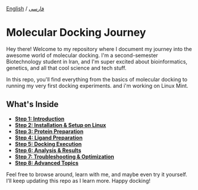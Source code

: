 [English](README.md) / [فارسی](README-FA.md)

# Molecular Docking Journey

Hey there! Welcome to my repository where I document my journey into the awesome world of molecular docking. I'm a second-semester Biotechnology student in Iran, and I'm super excited about bioinformatics, genetics, and all that cool science and tech stuff.

In this repo, you'll find everything from the basics of molecular docking to running my very first docking experiments. 
and i'm working on Linux Mint.

## What's Inside
- **[Step 1: Introduction](docs/intro-en.md)**
- **[Step 2: Installation & Setup on Linux](docs/installation-en.md)**
- **[Step 3: Protein Preparation](docs/protein-preparation-en.md)**
- **[Step 4: Ligand Preparation](docs/ligand-preparation-en.md)**
- **[Step 5: Docking Execution](docs/docking-execution-en.md)**
- **[Step 6: Analysis & Results](docs/analysis-en.md)**
- **[Step 7: Troubleshooting & Optimization](docs/troubleshooting-en.md)**
- **[Step 8: Advanced Topics](docs/advanced-en.md)**

Feel free to browse around, learn with me, and maybe even try it yourself. I’ll keep updating this repo as I learn more. Happy docking!